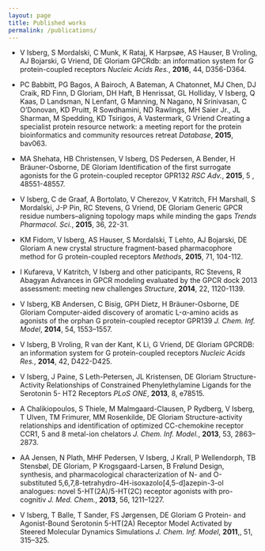 ```yaml
---
layout: page
title: Published works
permalink: /publications/
---
```


* V Isberg, S Mordalski, C Munk, K Rataj, K Harpsøe, AS Hauser, B Vroling, AJ Bojarski, G Vriend, DE Gloriam
GPCRdb: an information system for G protein-coupled receptors
*Nucleic Acids Res.*, **2016**, 44, D356-D364.

* PC Babbitt, PG Bagos, A Bairoch, A Bateman, A Chatonnet, MJ Chen, DJ Craik, RD Finn, D Gloriam, DH Haft, B Henrissat, GL Holliday, V Isberg, Q Kaas, D Landsman, N Lenfant, G Manning, N Nagano, N Srinivasan, C O’Donovan, KD Pruitt, R Sowdhamini, ND Rawlings, MH Saier Jr., JL Sharman, M Spedding, KD Tsirigos, A Vastermark, G Vriend
Creating a specialist protein resource network: a meeting report for the protein bioinformatics and community resources retreat
*Database*, **2015**, bav063.

* MA Shehata, HB Christensen, V Isberg, DS Pedersen, A Bender, H Bräuner-Osborne, DE Gloriam
Identification of the first surrogate agonists for the G protein-coupled receptor GPR132
*RSC Adv.*, **2015**, 5 , 48551-48557.

* V Isberg, C de Graaf, A Bortolato, V Cherezov, V Katritch, FH Marshall, S Mordalski, J-P Pin, RC Stevens, G Vriend, DE Gloriam
Generic GPCR residue numbers–aligning topology maps while minding the gaps
*Trends Pharmacol. Sci.*, **2015**, 36, 22-31.

* KM Fidom, V Isberg, AS Hauser, S Mordalski, T Lehto, AJ Bojarski, DE Gloriam
A new crystal structure fragment-based pharmacophore method for G protein-coupled receptors
*Methods*, **2015**, 71, 104-112.

* I Kufareva, V Katritch, V Isberg and other paticipants, RC Stevens, R Abagyan
Advances in GPCR modeling evaluated by the GPCR dock 2013 assessment: meeting new challenges
*Structure*, **2014**, 22, 1120-1139.

* V Isberg, KB Andersen, C Bisig, GPH Dietz, H Bräuner-Osborne, DE Gloriam
Computer-aided discovery of aromatic L-α-amino acids as agonists of the orphan G protein-coupled receptor GPR139
*J. Chem. Inf. Model*, **2014**, 54, 1553–1557.

* V Isberg, B Vroling, R van der Kant, K Li, G Vriend, DE Gloriam
GPCRDB: an information system for G protein-coupled receptors
*Nucleic Acids Res.*, **2014**, 42, D422-D425.

* V Isberg, J Paine, S Leth-Petersen, JL Kristensen, DE Gloriam
Structure-Activity Relationships of Constrained Phenylethylamine Ligands for the Serotonin 5- HT2 Receptors
*PLoS ONE*, **2013**, 8, e78515.

* A Chalikiopoulos, S Thiele, M Malmgaard-Clausen, P Rydberg, V Isberg, T Ulven, TM Frimurer, MM Rosenkilde, DE Gloriam
Structure-activity relationships and identification of optimized CC-chemokine receptor CCR1, 5 and 8 metal-ion chelators
*J. Chem. Inf. Model.*, **2013**, 53, 2863–2873.

* AA Jensen, N Plath, MHF Pedersen, V Isberg, J Krall, P Wellendorph, TB Stensbøl, DE Gloriam, P Krogsgaard-Larsen, B Frølund
Design, synthesis, and pharmacological characterization of N- and O-substituted 5,6,7,8-tetrahydro-4H-isoxazolo[4,5-d]azepin-3-ol analogues: novel 5-HT(2A)/5-HT(2C) receptor agonists with pro-cognitiv
*J. Med. Chem.*, **2013**, 56, 1211–1227.

* V Isberg, T Balle, T Sander, FS Jørgensen, DE Gloriam
G Protein- and Agonist-Bound Serotonin 5-HT(2A) Receptor Model Activated by Steered Molecular Dynamics Simulations
*J. Chem. Inf. Model*, **2011**,, 51, 315–325.
